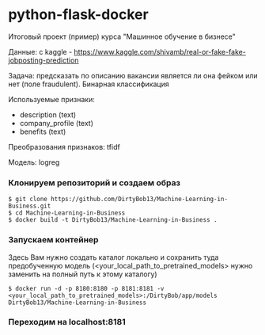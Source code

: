# python-flask-docker
Итоговый проект (пример) курса "Машинное обучение в бизнесе"

Данные: с kaggle - https://www.kaggle.com/shivamb/real-or-fake-fake-jobposting-prediction

Задача: предсказать по описанию вакансии является ли она фейком или нет (поле fraudulent). Бинарная классификация

Используемые признаки:

- description (text)
- company_profile (text)
- benefits (text)

Преобразования признаков: tfidf

Модель: logreg

### Клонируем репозиторий и создаем образ
```
$ git clone https://github.com/DirtyBob13/Machine-Learning-in-Business.git
$ cd Machine-Learning-in-Business
$ docker build -t DirtyBob13/Machine-Learning-in-Business .
```

### Запускаем контейнер

Здесь Вам нужно создать каталог локально и сохранить туда предобученную модель (<your_local_path_to_pretrained_models> нужно заменить на полный путь к этому каталогу)
```
$ docker run -d -p 8180:8180 -p 8181:8181 -v <your_local_path_to_pretrained_models>:/DirtyBob/app/models DirtyBob13/Machine-Learning-in-Business

```

### Переходим на localhost:8181
